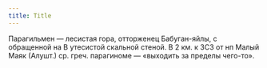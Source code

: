 ```yaml
---
title: Title
---
```


Парагильмен — лесистая гора, отторженец Бабуган-яйлы, с обращенной на В
утесистой скальной стеной. В 2 км. к ЗСЗ от нп Малый Маяк (Алушт.) ср. греч.
парагиноме — «выходить за пределы чего-то».
